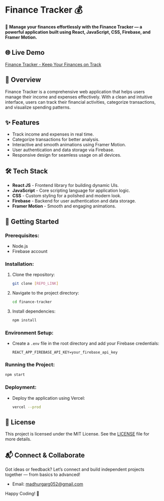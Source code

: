 # Finance Tracker 💰

🚀 **Manage your finances effortlessly with the Finance Tracker — a powerful application built using React, JavaScript, CSS, Firebase, and Framer Motion.**

## 🌐 Live Demo

[Finance Tracker - Keep Your Finances on Track](https://finance-tracker-rho-one.vercel.app/)

## 📖 Overview

Finance Tracker is a comprehensive web application that helps users manage their income and expenses effectively. With a clean and intuitive interface, users can track their financial activities, categorize transactions, and visualize spending patterns.

## ✨ Features

* Track income and expenses in real time.
* Categorize transactions for better analysis.
* Interactive and smooth animations using Framer Motion.
* User authentication and data storage via Firebase.
* Responsive design for seamless usage on all devices.

## 🛠️ Tech Stack

* **React JS** - Frontend library for building dynamic UIs.
* **JavaScript** - Core scripting language for application logic.
* **CSS** - Custom styling for a polished and modern look.
* **Firebase** - Backend for user authentication and data storage.
* **Framer Motion** - Smooth and engaging animations.

## 🚀 Getting Started

### Prerequisites:

* Node.js
* Firebase account

### Installation:

1. Clone the repository:

   ```bash
   git clone [REPO_LINK]
   ```
2. Navigate to the project directory:

   ```bash
   cd finance-tracker
   ```
3. Install dependencies:

   ```bash
   npm install
   ```

### Environment Setup:

* Create a `.env` file in the root directory and add your Firebase credentials:

  ```env
  REACT_APP_FIREBASE_API_KEY=your_firebase_api_key
  ```

### Running the Project:

```bash
npm start
```

### Deployment:

* Deploy the application using Vercel:

  ```bash
  vercel --prod
  ```

## 📝 License

This project is licensed under the MIT License. See the [LICENSE](LICENSE) file for more details.

## 📬 Connect & Collaborate

Got ideas or feedback? Let’s connect and build independent projects together — from basics to advanced!

* Email: [madhurgarg052@gmail.com](mailto:madhurgarg052@gmail.com)

Happy Coding! 🚀

